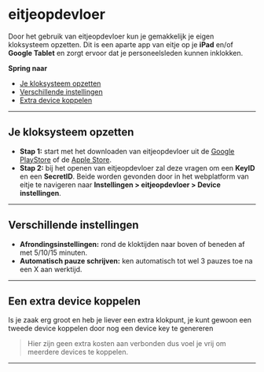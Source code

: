 # eitjeopdevloer

Door het gebruik van eitjeopdevloer kun je gemakkelijk je eigen kloksysteem opzetten. Dit is een aparte app van eitje op je **iPad** en/of **Google Tablet** en zorgt ervoor dat je personeelsleden kunnen inklokken. 


**Spring naar**
* [Je kloksysteem opzetten](eitjeopdevloer?id=je-kloksysteem-koppelen)
* [Verschillende instellingen](eitjeopdevloer?id=verschillende-instellingen)
* [Extra device koppelen](eitjeopdevloer?id=extra-device-koppelen)

---

## Je kloksysteem opzetten

* **Stap 1:** start met het downloaden van eitjeopdevloer uit de <a href="https://play.google.com/store/apps/details?id=com.eitjeopdevloer" target="blank">Google PlayStore</a> of de <a href="https://itunes.apple.com/nl/app/eitjeopdevloer/id1446451276?mt=8" target="blank">Apple Store</a>.
* **Stap 2:** bij het openen van eitjeopdevloer zal deze vragen om een **KeyID** en een **SecretID**. Beide worden gevonden door in het webplatform van eitje te navigeren naar **Instellingen > eitjeopdevloer > Device instellingen**.

---

## Verschillende instellingen

* **Afrondingsinstellingen:** rond de kloktijden naar boven of beneden af met 5/10/15 minuten.
* **Automatisch pauze schrijven:** ken automatisch tot wel 3 pauzes toe na een X aan werktijd. 

---


## Een extra device koppelen
Is je zaak erg groot en heb je liever een extra klokpunt, je kunt gewoon een tweede device koppelen door nog een device key te genereren

> Hier zijn geen extra kosten aan verbonden dus voel je vrij om meerdere devices te koppelen.

---